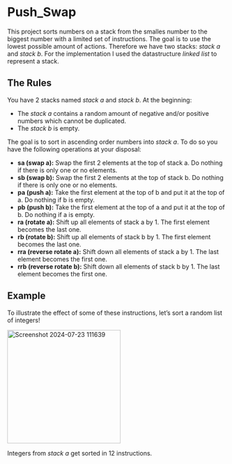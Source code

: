 # Push_Swap
This project sorts numbers on a stack from the smalles number to the biggest number with a limited set of instructions. The goal is to use the lowest possible amount of actions. Therefore we have two stacks: *stack a* and *stack b*. For the implementation I used the datastructure *linked list* to represent a stack.
## The Rules 
You have 2 stacks named *stack a* and *stack b*.
At the beginning: 
- The *stack a* contains a random amount of negative and/or positive numbers which cannot be duplicated.
- The *stack b* is empty.

The goal is to sort in ascending order numbers into *stack a*.
To do so you have the following operations at your disposal:
- **sa (swap a):** Swap the first 2 elements at the top of stack a. Do nothing if there is only one or no elements.
- **sb (swap b):** Swap the first 2 elements at the top of stack b. Do nothing if there is only one or no elements.
- **pa (push a):** Take the first element at the top of b and put it at the top of a. Do nothing if b is empty.
- **pb (push b):** Take the first element at the top of a and put it at the top of b. Do nothing if a is empty.
- **ra (rotate a):** Shift up all elements of stack a by 1. The first element becomes the last one.
- **rb (rotate b):** Shift up all elements of stack b by 1. The first element becomes the last one.
- **rra (reverse rotate a):** Shift down all elements of stack a by 1. The last element becomes the first one.
- **rrb (reverse rotate b):** Shift down all elements of stack b by 1. The last element becomes the first one.
## Example
To illustrate the effect of some of these instructions, let’s sort a random list of integers!

<img width="260" alt="Screenshot 2024-07-23 111639" src="https://github.com/user-attachments/assets/1a1a6a09-e824-432b-a3d1-77c2b317b2d1">

Integers from *stack a* get sorted in 12 instructions.
